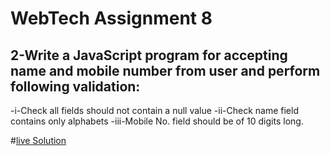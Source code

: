 # WebTech Assignment 8
## 2-Write a JavaScript program for accepting name and mobile number from user and perform following validation:
  -i-Check all fields should not contain a null value
  -ii-Check name field contains only alphabets
  -iii-Mobile No. field should be of 10 digits long.
  
#[live Solution]()
  
